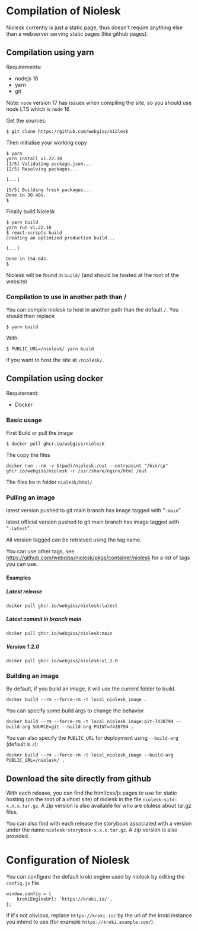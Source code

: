 # Compilation of Niolesk

Niolesk currently is just a static page, thus doesn't require anything else than a webserver serving static pages (like github pages).

## Compilation using yarn

Requirements:
- nodejs 16
- yarn
- git

Note: `node` version 17 has issues when compiling the site, so you should use node LTS which is `node` 16

Get the sources:

```
$ git clone https://github.com/webgiss/niolesk
```

Then initialise your working copy

```
$ yarn
yarn install v1.22.10
[1/5] Validating package.json...
[2/5] Resolving packages...

[...]

[5/5] Building fresh packages...
Done in 30.40s.
$
```

Finally build Niolesk

```
$ yarn build
yarn run v1.22.10
$ react-scripts build
Creating an optimized production build...

[...]

Done in 154.64s.
$
```

Niolesk will be found in `build/` (and should be hosted at the root of the website)

### Compilation to use in another path than /

You can compile niolesk to host in another path than the default `/`. You should then replace

```
$ yarn build
```

With:

```
$ PUBLIC_URL=/niolesk/ yarn build
```

if you want to host the site at `/niolesk/`.


## Compilation using docker

Requirement:
- Docker

### Basic usage

First Build or pull the image

```
$ docker pull ghcr.io/webgiss/niolesk
```

The copy the files

```
docker run --rm -v $(pwd)/niolesk:/out --entrypoint "/bin/cp"  ghcr.io/webgiss/niolesk -r /usr/share/nginx/html /out
```

The files be in folder `niolesk/html/`

### Pulling an image

latest version pushed to git main branch has image tagged with "`:main`".

latest official version pushed to git main branch has image tagged with "`:latest`".

All version tagged can be retrieved using the tag name.

You can use other tags, see https://github.com/webgiss/niolesk/pkgs/container/niolesk for a list of tags you can use.

#### Examples

##### Latest release

```
docker pull ghcr.io/webgiss/niolesk:latest
```

##### Latest commit in branch main

```
docker pull ghcr.io/webgiss/niolesk:main
```

##### Version 1.2.0

```
docker pull ghcr.io/webgiss/niolesk:v1.2.0
```

### Building an image

By default, if you build an image, it will use the current folder to build.

```
docker build --rm --force-rm -t local_niolesk_image .
```

You can specify some build args to change the behavior

```
docker build --rm --force-rm -t local_niolesk_image:git-7438794 --build-arg SOURCE=git --build-arg POINT=7438794 .
```

You can also specify the `PUBLIC_URL` for deployment using `--build-arg` (default is `/`):

```
docker build --rm --force-rm -t local_niolesk_image --build-arg PUBLIC_URL=/niolesk/ .
```

## Download the site directly from github

With each release, you can find the html/css/js pages to use for static hosting (on the root of a vhost site) of niolesk in the file `niolesk-site-x.x.x.tar.gz`. A zip version is also available for who are cluless about tar.gz files.

You can also find with each release the storybook associated with a version under the name `niolesk-storybook-x.x.x.tar.gz`. A zip version is also provided.

# Configuration of Niolesk

You can configure the default kroki engine used by niolesk by editing the `config.js` file.

```
window.config = {
    krokiEngineUrl: 'https://kroki.io/',
};
```

If it's not obvious, replace `https://kroki.io/` by the url of the kroki instance you intend to use (for example `https://kroki.example.com/`).